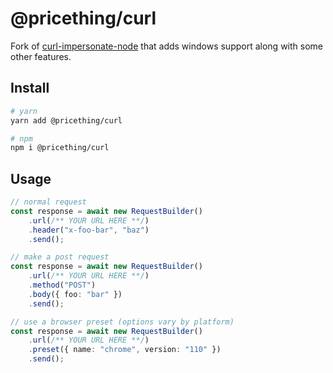 # @pricething/curl

Fork of [curl-impersonate-node](https://github.com/wearrrrr/curl-impersonate-node) that adds windows support along with some other features.

## Install

```sh
# yarn
yarn add @pricething/curl

# npm
npm i @pricething/curl
```

## Usage

```ts
// normal request
const response = await new RequestBuilder()
    .url(/** YOUR URL HERE **/)
    .header("x-foo-bar", "baz")
    .send();

// make a post request
const response = await new RequestBuilder()
    .url(/** YOUR URL HERE **/)
    .method("POST")
    .body({ foo: "bar" })
    .send();

// use a browser preset (options vary by platform)
const response = await new RequestBuilder()
    .url(/** YOUR URL HERE **/)
    .preset({ name: "chrome", version: "110" })
    .send();
```
